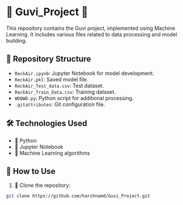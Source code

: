 # 🌟 Guvi_Project 🌟

This repository contains the Guvi project, implemented using Machine Learning. It includes various files related to data processing and model building.

## 📁 Repository Structure

- `ReckAir.ipynb`: Jupyter Notebook for model development.
- `ReckAir.pkl`: Saved model file.
- `ReckAir_Test_data.csv`: Test dataset.
- `ReckAir_Train_Data.csv`: Training dataset.
- `WDQWD.py`: Python script for additional processing.
- `.gitattributes`: Git configuration file.

## 🛠️ Technologies Used

- 🐍 Python
- 📝 Jupyter Notebook
- 🧠 Machine Learning algorithms

## 🚀 How to Use

1. 🔄 Clone the repository:

```sh
git clone https://github.com/harshnamd/Guvi_Project.git
